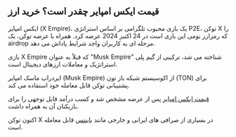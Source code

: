 

## قیمت ایکس امپایر چقدر است؟ خرید ارز

ایکس امپایر (X Empire)، یک بازی محبوب تلگرامی بر اساس استراتژی P2E، توکن X را که رمزارز بومی این بازی است در 24 اکتبر 2024 عرضه کرد. همراه با عرضه توکن، یک airdrop مرحله ای به کاربران واجد شرایط پاداش می دهد.

بازی X Empire که قبلاً به عنوان "Musk Empire" شناخته می شد، ترکیبی از گیم پلی استراتژیک و معاملات ارزهای دیجیتال است.

ایردراپ ماسک امپایر (Musk Empire) از اکوسیستم شبکه باز تون (TON) برای پشتیبانی توکن قابل معامله خود استفاده می کند.

[قیمت ایکس امپایر](https://ok-ex.io/buy-and-sell/X/) پس از عرضه مشخص شد و کسب درآمد قابل توجهی را برای بازیکنان آن به همراه داشت.

اکنون توکن X در بسیاری از صرافی های ایرانی و خارجی مانند [بایننس](https://www.binance.com/en-GB) قابل معامله است.

